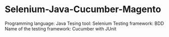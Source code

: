 # Selenium-Java-Cucumber-Magento

Programming language: Java
Tesing tool: Selenium
Testing framework: BDD
Name of the testing framework: Cucumber with JUnit
